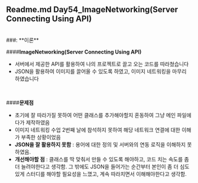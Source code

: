 Readme.md
Day54_ImageNetworking(Server Connecting Using API)
--
<br>
###: **이론**

####**ImageNetworking(Server Connecting Using API)**
- 서버에서 제공한 API를 활용하여 나의 프로젝트로 끌고 오는 코드를 따라쳤습니다
- JSON을 활용하여 이미지를 끌어올 수 있도록 하였고, 이미지 네트워킹을 마무리 하였습니다
<br>

####**문제점**
- 초기에 잘 따라가질 못하여 어떤 클래스를 추가해야할지 혼동하여 그냥 메인 파일에다가 제작하였음
- 이미지 네트워킹 수업 2번째 날에 참석하지 못하여 해당 네트워크 연결에 대한 이해가 부족한 상황이었음
- **JSON을 잘 활용하지 못함** : 용어에 대한 정의 및 서버와의 연동 로직을 이해하지 못하였음.
- **개선해야할 점** : 클래스를 딱 맞춰서 만들 수 있도록 해야하고, 코드 치는 속도를 좀 더 늘려야한다고 생각함. 그 밖에도 JSON을 들어가는 순간부터 본인이 좀 더 심도 있게 스터디를 해야할 필요성을 느꼈고, 계속 따라치면서 이해해야한다고 생각함.
<br>

